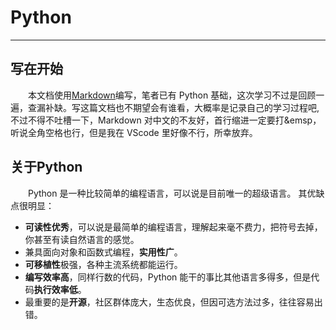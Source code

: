 # Python

---

## 写在开始

&emsp;&emsp;本文档使用[Markdown](https://zh.wikipedia.org/wiki/Markdow)编写，笔者已有 Python 基础，这次学习不过是回顾一遍，查漏补缺。写这篇文档也不期望会有谁看，大概率是记录自己的学习过程吧,不过不得不吐槽一下，Markdown 对中文的不友好，首行缩进一定要打&emsp，听说全角空格也行，但是我在 VScode 里好像不行，所幸放弃。

## 关于Python
&emsp;&emsp;Python 是一种比较简单的编程语言，可以说是目前唯一的超级语言。
其优缺点很明显：

- **可读性优秀**，可以说是最简单的编程语言，理解起来毫不费力，把符号去掉，你甚至有读自然语言的感觉。
- 兼具面向对象和函数式编程，**实用性广**。
- **可移植性**极强，各种主流系统都能运行。
- **编写效率高**，同样行数的代码，Python 能干的事比其他语言多得多，但是代码**执行效率低**。
- 最重要的是**开源**，社区群体庞大，生态优良，但因可选方法过多，往往容易出错。
